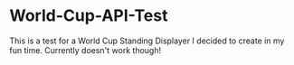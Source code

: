 # World-Cup-API-Test

This is a test for a World Cup Standing Displayer I decided to create in my fun time.
Currently doesn't work though!
